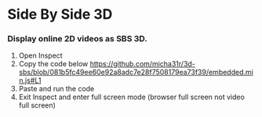 # Side By Side 3D

### Display online 2D videos as SBS 3D.

1. Open Inspect
2. Copy the code below
https://github.com/micha31r/3d-sbs/blob/081b5fc49ee60e92a8adc7e28f7508179ea73f39/embedded.min.js#L1
3. Paste and run the code
4. Exit Inspect and enter full screen mode (browser full screen not video full screen)